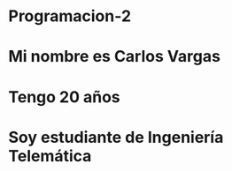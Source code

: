 # Programacion-2

# Mi nombre es Carlos Vargas 
# Tengo 20 años 
# Soy estudiante de Ingeniería Telemática


